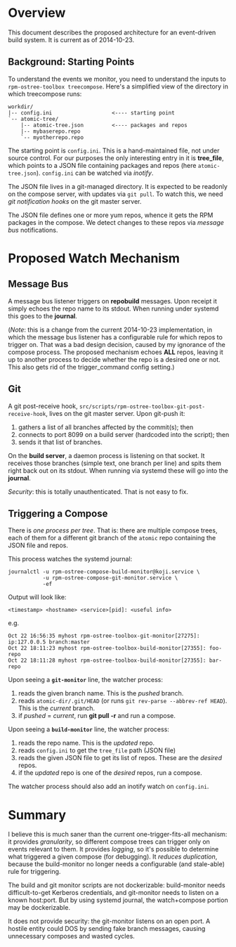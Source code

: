 Overview
========

This document describes the proposed architecture for an event-driven
build system. It is current as of 2014-10-23.

Background: Starting Points
---------------------------

To understand the events we monitor, you need to understand the
inputs to `rpm-ostree-toolbox treecompose`. Here's a simplified
view of the directory in which treecompose runs:

    workdir/
    |-- config.ini                   <---- starting point
    `-- atomic-tree/
        |-- atomic-tree.json         <---- packages and repos
        |-- mybaserepo.repo
        `-- myotherrepo.repo

The starting point is `config.ini`. This is a hand-maintained file,
not under source control. For our purposes the only interesting
entry in it is **tree_file**, which points to a JSON file containing
packages and repos (here `atomic-tree.json`). `config.ini` can be
watched via *inotify*.

The JSON file lives in a git-managed directory. It is expected to
be readonly on the compose server, with updates via `git pull`.
To watch this, we need *git notification hooks* on the git master
server.

The JSON file defines one or more yum repos, whence it
gets the RPM packages in the compose. We detect changes to
these repos via *message bus* notifications.

Proposed Watch Mechanism
========================

Message Bus
-----------

A message bus listener triggers on **repobuild** messages. Upon
receipt it simply echoes the repo name to its stdout. When running
under systemd this goes to the **journal**.

(*Note*: this is a change from the current 2014-10-23 implementation,
in which the message bus listener has a configurable rule for
which repos to trigger on. That was a bad design decision, caused
by my ignorance of the compose process. The proposed mechanism
echoes **ALL** repos, leaving it up to another process to decide
whether the repo is a desired one or not. This also gets rid of
the trigger_command config setting.)

Git
---

A git post-receive hook, `src/scripts/rpm-ostree-toolbox-git-post-receive-hook`,
lives on the git master server. Upon git-push it:

1. gathers a list of all branches affected by the commit(s); then
1. connects to port 8099 on a build server (hardcoded into the script); then
1. sends it that list of branches.

On the **build server**, a daemon process is listening on that socket.
It receives those branches (simple text, one branch per line) and
spits them right back out on its stdout. When running via systemd
these will go into the **journal**.

*Security*: this is totally unauthenticated. That is not easy to fix.

Triggering a Compose
--------------------

There is *one process per tree*. That is: there are multiple compose
trees, each of them for a different git branch of the `atomic` repo
containing the JSON file and repos.

This process watches the systemd journal:

    journalctl -u rpm-ostree-compose-build-monitor@koji.service \
               -u rpm-ostree-compose-git-monitor.service \
               -ef

Output will look like:

    <timestamp> <hostname> <service>[pid]: <useful info>

e.g.

    Oct 22 16:56:35 myhost rpm-ostree-toolbox-git-monitor[27275]: ip:127.0.0.5 branch:master
    Oct 22 18:11:23 myhost rpm-ostree-toolbox-build-monitor[27355]: foo-repo
    Oct 22 18:11:28 myhost rpm-ostree-toolbox-build-monitor[27355]: bar-repo

Upon seeing a **`git-monitor`** line, the watcher process:

1. reads the given branch name. This is the *pushed* branch.
1. reads `atomic-dir/.git/HEAD` (or runs `git rev-parse --abbrev-ref HEAD`).
This is the *current* branch.
1. if *pushed* = *current*, run **git pull -r** and run a compose.

Upon seeing a **`build-monitor`** line, the watcher process:

1. reads the repo name. This is the *updated* repo.
1. reads `config.ini` to get the `tree_file` path (JSON file)
1. reads the given JSON file to get its list of repos. These are
the *desired* repos.
1. if the *updated* repo is one of the *desired* repos, run a compose.

The watcher process should also add an inotify watch on `config.ini`.

Summary
=======

I believe this is much saner than the current one-trigger-fits-all
mechanism: it provides *granularity*, so different compose trees can
trigger only on events relevant to them. It provides *logging*, so
it's possible to determine what triggered a given compose (for
debugging). It *reduces duplication*, because the build-monitor
no longer needs a configurable (and stale-able) rule for triggering.

The build and git monitor scripts are not dockerizable: build-monitor
needs difficult-to-get Kerberos credentials, and git-monitor needs to
listen on a known host:port. But by using systemd journal, the
watch+compose portion may be dockerizable.

It does not provide security: the git-monitor listens on an open
port. A hostile entity could DOS by sending fake branch messages,
causing unnecessary composes and wasted cycles.

